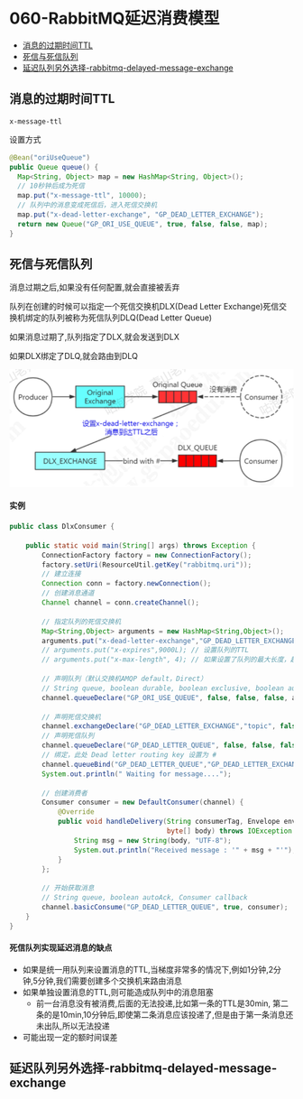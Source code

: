 # 060-RabbitMQ延迟消费模型

- [消息的过期时间TTL](#消息的过期时间TTL)
- [死信与死信队列](#死信与死信队列)
- [延迟队列另外选择-rabbitmq-delayed-message-exchange](#延迟队列另外选择-rabbitmq-delayed-message-exchange)

## 消息的过期时间TTL

```
x-message-ttl
```

设置方式

```java
@Bean("oriUseQueue")
public Queue queue() {
  Map<String, Object> map = new HashMap<String, Object>();
  // 10秒钟后成为死信
  map.put("x-message-ttl", 10000); 
  // 队列中的消息变成死信后，进入死信交换机
  map.put("x-dead-letter-exchange", "GP_DEAD_LETTER_EXCHANGE"); 
  return new Queue("GP_ORI_USE_QUEUE", true, false, false, map);
}
```

## 死信与死信队列

消息过期之后,如果没有任何配置,就会直接被丢弃

队列在创建的时候可以指定一个死信交换机DLX(Dead Letter Exchange)死信交换机绑定的队列被称为死信队列DLQ(Dead Letter Queue)

如果消息过期了,队列指定了DLX,就会发送到DLX

如果DLX绑定了DLQ,就会路由到DLQ

![image-20201117224212313](../../../../assets/image-20201117224212313.png)

#### 实例



```java
public class DlxConsumer {

    public static void main(String[] args) throws Exception {
        ConnectionFactory factory = new ConnectionFactory();
        factory.setUri(ResourceUtil.getKey("rabbitmq.uri"));
        // 建立连接
        Connection conn = factory.newConnection();
        // 创建消息通道
        Channel channel = conn.createChannel();

        // 指定队列的死信交换机
        Map<String,Object> arguments = new HashMap<String,Object>();
        arguments.put("x-dead-letter-exchange","GP_DEAD_LETTER_EXCHANGE");
        // arguments.put("x-expires",9000L); // 设置队列的TTL
        // arguments.put("x-max-length", 4); // 如果设置了队列的最大长度，超过长度时，先入队的消息会被发送到DLX

        // 声明队列（默认交换机AMQP default，Direct）
        // String queue, boolean durable, boolean exclusive, boolean autoDelete, Map<String, Object> arguments
        channel.queueDeclare("GP_ORI_USE_QUEUE", false, false, false, arguments);

        // 声明死信交换机
        channel.exchangeDeclare("GP_DEAD_LETTER_EXCHANGE","topic", false, false, false, null);
        // 声明死信队列
        channel.queueDeclare("GP_DEAD_LETTER_QUEUE", false, false, false, null);
        // 绑定，此处 Dead letter routing key 设置为 #
        channel.queueBind("GP_DEAD_LETTER_QUEUE","GP_DEAD_LETTER_EXCHANGE","#");
        System.out.println(" Waiting for message....");

        // 创建消费者
        Consumer consumer = new DefaultConsumer(channel) {
            @Override
            public void handleDelivery(String consumerTag, Envelope envelope, AMQP.BasicProperties properties,
                                       byte[] body) throws IOException {
                String msg = new String(body, "UTF-8");
                System.out.println("Received message : '" + msg + "'");
            }
        };

        // 开始获取消息
        // String queue, boolean autoAck, Consumer callback
        channel.basicConsume("GP_DEAD_LETTER_QUEUE", true, consumer);
    }
}
```

#### 死信队列实现延迟消息的缺点

- 如果是统一用队列来设置消息的TTL,当梯度非常多的情况下,例如1分钟,2分钟,5分钟,我们需要创建多个交换机来路由消息
- 如果单独设置消息的TTL,则可能造成队列中的消息阻塞
  - 前一台消息没有被消费,后面的无法投递,比如第一条的TTL是30min, 第二条的是10min,10分钟后,即使第二条消息应该投递了,但是由于第一条消息还未出队,所以无法投递
- 可能出现一定的额时间误差

## 延迟队列另外选择-rabbitmq-delayed-message-exchange


